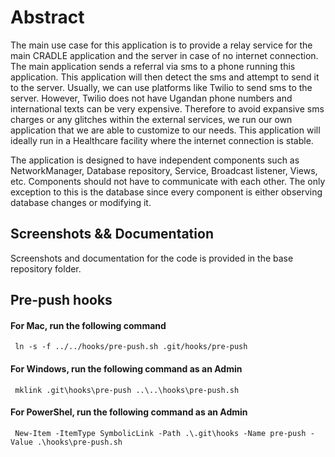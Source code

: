 
<h1>Abstract</h1>


The main use case for this application is to provide a relay service for the main CRADLE application and the server in case of no internet connection. The main application sends a referral via sms to a phone running this application. This application will then detect the sms and attempt to send it to the server. Usually, we can use platforms like Twilio to send sms to the server. However, Twilio does not have Ugandan phone numbers and international texts can be very expensive. Therefore to avoid expansive sms charges or any glitches within the external services, we run our own application that we are able to customize to our needs. This application will ideally run in a Healthcare facility where the internet connection is stable.

The application is designed to have independent components such as NetworkManager, Database repository, Service, Broadcast listener, Views, etc. Components should not have to communicate with each other. The only exception to this is the database since every component is either observing database changes or modifying it.

## Screenshots && Documentation
Screenshots and documentation for the code is provided in the base repository folder.

## Pre-push hooks
#### For Mac, run the following command  
  
     ln -s -f ../../hooks/pre-push.sh .git/hooks/pre-push  
  
#### For Windows, run the following command as an Admin  

     mklink .git\hooks\pre-push ..\..\hooks\pre-push.sh  

#### For PowerShel, run the following command as an Admin  
     New-Item -ItemType SymbolicLink -Path .\.git\hooks -Name pre-push -Value .\hooks\pre-push.sh
